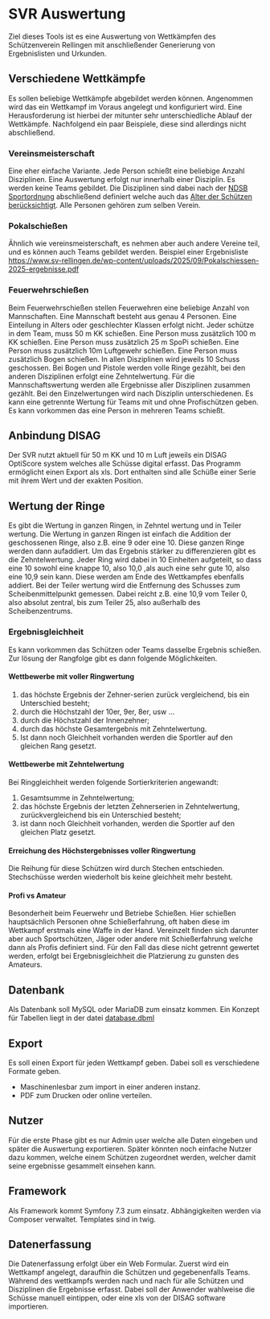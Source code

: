 # SVR Auswertung
Ziel dieses Tools ist es eine Auswertung von Wettkämpfen des Schützenverein Rellingen mit anschließender Generierung von Ergebnislisten und Urkunden.

## Verschiedene Wettkämpfe
Es sollen beliebige Wettkämpfe abgebildet werden können. Angenommen wird das ein Wettkampf im Voraus angelegt und konfiguriert wird.
Eine Herausforderung ist hierbei der mitunter sehr unterschiedliche Ablauf der Wettkämpfe.
Nachfolgend ein paar Beispiele, diese sind allerdings nicht abschließend.

### Vereinsmeisterschaft
Eine eher einfache Variante. Jede Person schießt eine beliebige Anzahl Disziplinen. Eine Auswertung erfolgt nur innerhalb einer Disziplin. Es werden keine Teams gebildet. Die Disziplinen sind dabei nach der [NDSB Sportordnung](https://www.ndsb-sh.de/download_ndsb_sportordnung.pdf) abschließend definiert welche auch das [Alter der Schützen berücksichtigt](https://www.ndsb-sh.de/download_/sport2025/klasseneinteilung_sportjahr_2025.pdf). Alle Personen gehören zum selben Verein.

### Pokalschießen
Ähnlich wie vereinsmeisterschaft, es nehmen aber auch andere Vereine teil, und es können auch Teams gebildet werden.
Beispiel einer Ergebnisliste https://www.sv-rellingen.de/wp-content/uploads/2025/09/Pokalschiessen-2025-ergebnisse.pdf

### Feuerwehrschießen
Beim Feuerwehrschießen stellen Feuerwehren eine beliebige Anzahl von Mannschaften. Eine Mannschaft besteht aus genau 4 Personen. Eine Einteilung in Alters oder geschlechter Klassen erfolgt nicht.
Jeder schütze in dem Team, muss 50 m KK schießen. Eine Person muss zusätzlich 100 m KK schießen. Eine Person muss zusätzlich 25 m SpoPi schießen. Eine Person muss zusätzlich 10m Luftgewehr schießen. Eine Person muss zusätzlich Bogen schießen.
In allen Disziplinen wird jeweils 10 Schuss geschossen. Bei Bogen und Pistole werden volle Ringe gezählt, bei den anderen Disziplinen erfolgt eine Zehntelwertung.
Für die Mannschaftswertung werden alle Ergebnisse aller Disziplinen zusammen gezählt. Bei den Einzelwertungen wird nach Disziplin unterschiedenen. 
Es kann eine getrennte Wertung für Teams mit und ohne Profischützen geben.
Es kann vorkommen das eine Person in mehreren Teams schießt.

## Anbindung DISAG
Der SVR nutzt aktuell für 50 m KK und 10 m Luft jeweils ein DISAG OptiScore system welches alle Schüsse digital erfasst. Das Programm ermöglicht einen Export als xls. Dort enthalten sind alle Schüße einer Serie mit ihrem Wert und der exakten Position.

## Wertung der Ringe
Es gibt die Wertung in ganzen Ringen, in Zehntel wertung und in Teiler wertung. Die Wertung in ganzen Ringen ist einfach die Addition der geschossenen Ringe, also z.B. eine 9 oder eine 10. Diese ganzen Ringe werden dann aufaddiert. Um das Ergebnis stärker zu differenzieren gibt es die Zehntelwertung. Jeder Ring wird dabei in 10 Einheiten aufgeteilt, so dass eine 10 sowohl eine knappe 10, also 10,0  ,als auch eine sehr gute 10, also eine 10,9 sein kann. Diese werden am Ende des Wettkampfes ebenfalls addiert.
Bei der Teiler wertung wird die Entfernung des Schusses zum Scheibenmittelpunkt gemessen. Dabei reicht z.B. eine 10,9 vom Teiler 0, also absolut zentral, bis zum Teiler 25, also außerhalb des Scheibenzentrums.

### Ergebnisgleichheit
Es kann vorkommen das Schützen oder Teams dasselbe Ergebnis schießen. Zur lösung der Rangfolge gibt es dann folgende Möglichkeiten.
#### Wettbewerbe mit voller Ringwertung
1. das höchste Ergebnis der Zehner-serien zurück vergleichend, bis ein Unterschied besteht;
2. durch die Höchstzahl der 10er, 9er, 8er, usw …
3. durch die Höchstzahl der Innenzehner;
4. durch das höchste Gesamtergebnis mit Zehntelwertung.
5. Ist dann noch Gleichheit vorhanden werden die Sportler auf den gleichen Rang gesetzt.

#### Wettbewerbe mit Zehntelwertung
Bei Ringgleichheit werden folgende Sortierkriterien angewandt:
1. Gesamtsumme in Zehntelwertung;
2. das höchste Ergebnis der letzten Zehnerserien in Zehntelwertung,
   zurückvergleichend bis ein Unterschied besteht;
3. ist dann noch Gleichheit vorhanden, werden die Sportler auf den gleichen Platz gesetzt.

#### Erreichung des Höchstergebnisses voller Ringwertung
Die Reihung für diese Schützen wird durch Stechen entschieden. Stechschüsse werden wiederholt bis keine gleichheit mehr besteht.

#### Profi vs Amateur
Besonderheit beim Feuerwehr und Betriebe Schießen. Hier schießen hauptsächlich Personen ohne Schießerfahrung, oft haben diese im Wettkampf erstmals eine Waffe in der Hand. Vereinzelt finden sich darunter aber auch Sportschützen, Jäger oder andere mit Schießerfahrung welche dann als Profis definiert sind.
Für den Fall das diese nicht getrennt gewertet werden, erfolgt bei Ergebnisgleichheit die Platzierung zu gunsten des Amateurs.

## Datenbank
Als Datenbank soll MySQL oder MariaDB zum einsatz kommen. Ein Konzept für Tabellen liegt in der datei [database.dbml](database.dbml)

## Export
Es soll einen Export für jeden Wettkampf geben. Dabei soll es verschiedene Formate geben.
 - Maschinenlesbar zum import in einer anderen instanz.
 - PDF zum Drucken oder online verteilen.

## Nutzer
Für die erste Phase gibt es nur Admin user welche alle Daten eingeben und später die Auswertung exportieren. Später könnten noch einfache Nutzer dazu kommen, welche einem Schützen zugeordnet werden, welcher damit seine ergebnisse gesammelt einsehen kann.

## Framework
Als Framework kommt Symfony 7.3 zum einsatz. Abhängigkeiten werden via Composer verwaltet. Templates sind in twig.

## Datenerfassung
Die Datenerfassung erfolgt über ein Web Formular.
Zuerst wird ein Wettkampf angelegt, daraufhin die Schützen und gegebenenfalls Teams.
Während des wettkampfs werden nach und nach für alle Schützen und Disziplinen die Ergebnisse erfasst. Dabei soll der Anwender wahlweise die Schüsse manuell eintippen, oder eine xls von der DISAG software importieren.
